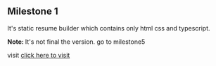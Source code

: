 ## Milestone 1

It's static resume builder which contains only html css and typescript.

<b>Note: </b>It's not final the version. go to milestone5

visit <a href="https://n8x-resume-builder.vercel.app/">click here to visit</a>